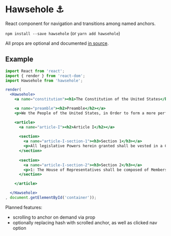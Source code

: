 # Hawsehole ⚓

React component for navigation and transitions among named anchors.

`npm install --save hawsehole` (or `yarn add hawsehole`)

All props are optional and documented [in source](src/index.js#L12-L29).

## Example

```jsx
import React from 'react';
import { render } from 'react-dom';
import Hawsehole from 'hawsehole';

render(
  <Hawsehole>
    <a name="constitution"><h1>The Constitution of the United States</h1></a>

    <a name="preamble"><h2>Preamble</h2></a>
    <p>We the People of the United States, in Order to form a more perfect Union, establish Justice, insure domestic Tranquility, provide for the common defence, promote the general Welfare, and secure the Blessings of Liberty to ourselves and our Posterity, do ordain and establish this Constitution for the United States of America.</p>

    <article>
      <a name="article-I"><h2>Article I</h2></a>
      
      <section>
        <a name="article-I-section-1"><h3>Section 1</h3></a>
        <p>All legislative Powers herein granted shall be vested in a Congress of the United States, which shall consist of a Senate and House of Representatives.</p>
      </section>
      
      <section>
        <a name="article-I-section-2"><h3>Section 2</h3></a>
        <p>1: The House of Representatives shall be composed of Members chosen every second Year ...</p>
      </section>

    </article>

  </Hawsehole>
, document.getElementById('container'));
```

Planned features:
- scrolling to anchor on demand via prop
- optionally replacing hash with scrolled anchor, as well as clicked nav option
